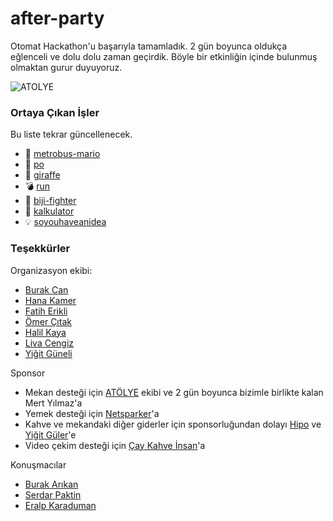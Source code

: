 # after-party

Otomat Hackathon'u başarıyla tamamladık. 2 gün boyunca oldukça eğlenceli ve dolu dolu zaman geçirdik. Böyle bir etkinliğin içinde bulunmuş olmaktan gurur duyuyoruz.

![ATOLYE](https://pbs.twimg.com/media/CxuKZSZXAAESXaN.jpg:large)

### Ortaya Çıkan İşler

Bu liste tekrar güncellenecek.

- 🚌 [metrobus-mario](https://keremciu.github.io/metrobus-mario)
- 🎼 [po](https://abdullah.github.io/po/index.html)
- 🐝 [giraffe](https://hanakamer.github.io/giraffe-pico8)
- 💣 [run](https://github.com/burakguneli/Run)
- 🏓 [biji-fighter](https://github.com/Om3rCitak/biji-fighter)
- 🔣 [kalkulator](https://github.com/oguzzhan/kalkulator)
- 💡 [soyouhaveanidea](https://github.com/yigitbey/soyouhaveanidea)

### Teşekkürler

Organizasyon ekibi:

- [Burak Can](https://twitter.com/neoberg)
- [Hana Kamer](https://twitter.com/terskaplumbaa)
- [Fatih Erikli](https://twitter.com/fthrkl)
- [Ömer Çıtak](https://twitter.com/Om3rCitak)
- [Halil Kaya](https://twitter.com/HalilKaya) 
- [Liva Cengiz](https://twitter.com/ahmetlivacengiz)
- [Yiğit Güneli](https://twitter.com/yiit)

Sponsor 

- Mekan desteği için [ATÖLYE](http://www.atolye.io/en) ekibi ve 2 gün boyunca bizimle birlikte kalan Mert Yılmaz'a
- Yemek desteği için [Netsparker](http://netsparker.com.tr/)'a
- Kahve ve mekandaki diğer giderler için sponsorluğundan dolayı [Hipo](http://hipolabs.com) ve [Yiğit Güler](https://twitter.com/hyigitguler?lang=en)'e
- Video çekim desteği için [Çay Kahve İnsan](http://caykahveinsan.com/)'a

Konuşmacılar
- [Burak Arıkan](http://burak-arikan.com/)
- [Serdar Paktin](https://twitter.com/paktin)
- [Eralp Karaduman](http://eralpkaraduman.com/)

